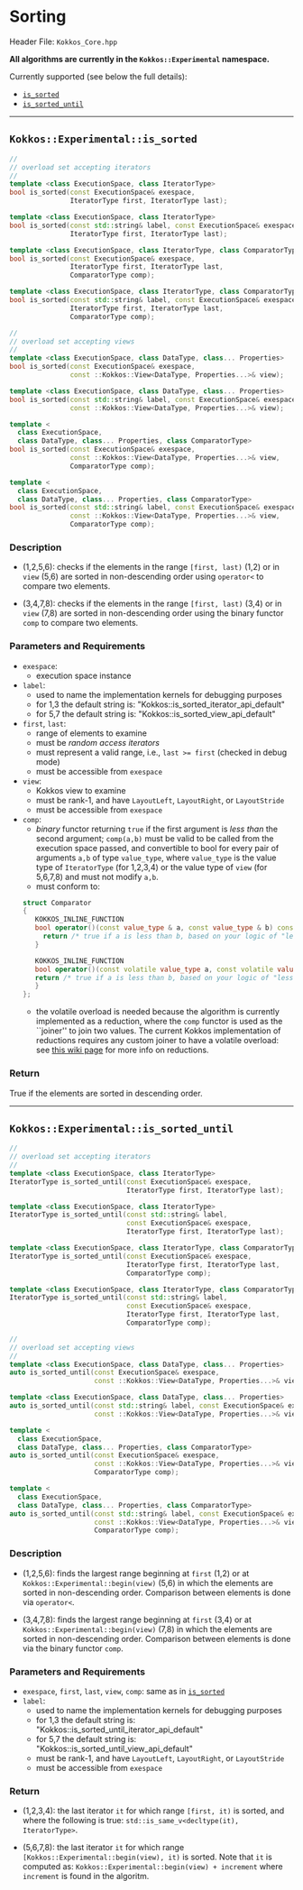 # Sorting

Header File: `Kokkos_Core.hpp`

**All algorithms are currently in the `Kokkos::Experimental` namespace.**

Currently supported (see below the full details):
 - [`is_sorted`](#kokkosexperimentalis_sorted)
 - [`is_sorted_until`](#kokkosexperimentalis_sorted_until)

------

## `Kokkos::Experimental::is_sorted`

```c++
//
// overload set accepting iterators
//
template <class ExecutionSpace, class IteratorType>
bool is_sorted(const ExecutionSpace& exespace,                              (1)
               IteratorType first, IteratorType last);

template <class ExecutionSpace, class IteratorType>
bool is_sorted(const std::string& label, const ExecutionSpace& exespace,    (2)
               IteratorType first, IteratorType last);

template <class ExecutionSpace, class IteratorType, class ComparatorType>
bool is_sorted(const ExecutionSpace& exespace,                              (3)
               IteratorType first, IteratorType last,
               ComparatorType comp);

template <class ExecutionSpace, class IteratorType, class ComparatorType>
bool is_sorted(const std::string& label, const ExecutionSpace& exespace,    (4)
               IteratorType first, IteratorType last,
			   ComparatorType comp);

//
// overload set accepting views
//
template <class ExecutionSpace, class DataType, class... Properties>
bool is_sorted(const ExecutionSpace& exespace,                              (5)
               const ::Kokkos::View<DataType, Properties...>& view);

template <class ExecutionSpace, class DataType, class... Properties>
bool is_sorted(const std::string& label, const ExecutionSpace& exespace,    (6)
               const ::Kokkos::View<DataType, Properties...>& view);

template <
  class ExecutionSpace,
  class DataType, class... Properties, class ComparatorType>
bool is_sorted(const ExecutionSpace& exespace,                              (7)
               const ::Kokkos::View<DataType, Properties...>& view,
               ComparatorType comp);

template <
  class ExecutionSpace,
  class DataType, class... Properties, class ComparatorType>
bool is_sorted(const std::string& label, const ExecutionSpace& exespace,    (8)
               const ::Kokkos::View<DataType, Properties...>& view,
               ComparatorType comp);
```

### Description

- (1,2,5,6): checks if the elements in the range `[first, last)` (1,2)
  or in `view` (5,6) are sorted in non-descending order using `operator<` to compare two elements.

- (3,4,7,8): checks if the elements in the range `[first, last)` (3,4)
  or in `view` (7,8) are sorted in non-descending order using the binary functor `comp` to compare two elements.

### Parameters and Requirements

- `exespace`:
  - execution space instance
- `label`:
  - used to name the implementation kernels for debugging purposes
  - for 1,3 the default string is: "Kokkos::is_sorted_iterator_api_default"
  - for 5,7 the default string is: "Kokkos::is_sorted_view_api_default"
- `first`, `last`:
  - range of elements to examine
  - must be *random access iterators*
  - must represent a valid range, i.e., `last >= first` (checked in debug mode)
  - must be accessible from `exespace`
- `view`:
  - Kokkos view to examine
  - must be rank-1, and have `LayoutLeft`, `LayoutRight`, or `LayoutStride`
  - must be accessible from `exespace`
- `comp`:
  - *binary* functor returning `true`
  if the first argument is *less than* the second argument;
  `comp(a,b)` must be valid to be called from the execution space passed,
  and convertible to bool for every pair of arguments `a,b` of type
  `value_type`, where `value_type` is the value type of `IteratorType` (for 1,2,3,4)
  or the value type of `view` (for 5,6,7,8) and must not modify `a,b`.
  - must conform to:
  ```c++
  struct Comparator
  {
     KOKKOS_INLINE_FUNCTION
     bool operator()(const value_type & a, const value_type & b) const {
	   return /* true if a is less than b, based on your logic of "less than" */;
     }

     KOKKOS_INLINE_FUNCTION
     bool operator()(const volatile value_type a, const volatile value_type b) const {
     return /* true if a is less than b, based on your logic of "less than" */;
     }
  };
  ```
  - the volatile overload is needed because the algorithm is
  currently implemented as a reduction, where the `comp` functor is used
  as the ``joiner'' to join two values. The current Kokkos implementation
  of reductions requires any custom joiner to have
  a volatile overload: see [this wiki page](https://github.com/kokkos/kokkos/wiki/Programming-Guide%3A-Custom-Reductions) for more info on reductions.


### Return

True if the elements are sorted in descending order.



------


## `Kokkos::Experimental::is_sorted_until`

```c++
//
// overload set accepting iterators
//
template <class ExecutionSpace, class IteratorType>
IteratorType is_sorted_until(const ExecutionSpace& exespace,                     (1)
                             IteratorType first, IteratorType last);

template <class ExecutionSpace, class IteratorType>
IteratorType is_sorted_until(const std::string& label,                           (2)
                             const ExecutionSpace& exespace,
						     IteratorType first, IteratorType last);

template <class ExecutionSpace, class IteratorType, class ComparatorType>
IteratorType is_sorted_until(const ExecutionSpace& exespace,                     (3)
                             IteratorType first, IteratorType last,
                             ComparatorType comp);

template <class ExecutionSpace, class IteratorType, class ComparatorType>
IteratorType is_sorted_until(const std::string& label,                           (4)
                             const ExecutionSpace& exespace,
                             IteratorType first, IteratorType last,
			                 ComparatorType comp);

//
// overload set accepting views
//
template <class ExecutionSpace, class DataType, class... Properties>
auto is_sorted_until(const ExecutionSpace& exespace,                             (5)
                     const ::Kokkos::View<DataType, Properties...>& view);

template <class ExecutionSpace, class DataType, class... Properties>
auto is_sorted_until(const std::string& label, const ExecutionSpace& exespace,   (6)
                     const ::Kokkos::View<DataType, Properties...>& view);

template <
  class ExecutionSpace,
  class DataType, class... Properties, class ComparatorType>
auto is_sorted_until(const ExecutionSpace& exespace,                             (7)
                     const ::Kokkos::View<DataType, Properties...>& view,
                     ComparatorType comp);

template <
  class ExecutionSpace,
  class DataType, class... Properties, class ComparatorType>
auto is_sorted_until(const std::string& label, const ExecutionSpace& exespace,   (8)
                     const ::Kokkos::View<DataType, Properties...>& view,
                     ComparatorType comp);
```

### Description

- (1,2,5,6): finds the largest range beginning at `first` (1,2) or
  at `Kokkos::Experimental::begin(view)` (5,6) in which the elements
  are sorted in non-descending order. Comparison between elements is done via `operator<`.

- (3,4,7,8): finds the largest range beginning at `first` (3,4) or
  at `Kokkos::Experimental::begin(view)` (7,8) in which the elements
  are sorted in non-descending order. Comparison between elements is done via
  the binary functor `comp`.

### Parameters and Requirements

- `exespace`, `first`, `last`, `view`, `comp`: same as in [`is_sorted`](#kokkosexperimentalis_sorted)
- `label`:
  - used to name the implementation kernels for debugging purposes
  - for 1,3 the default string is: "Kokkos::is_sorted_until_iterator_api_default"
  - for 5,7 the default string is: "Kokkos::is_sorted_until_view_api_default"
  - must be rank-1, and have `LayoutLeft`, `LayoutRight`, or `LayoutStride`
  - must be accessible from `exespace`

### Return

- (1,2,3,4): the last iterator `it` for which range `[first, it)` is sorted,
  and where the following is true: `std::is_same_v<decltype(it), IteratorType>`.

- (5,6,7,8): the last iterator `it` for which range `[Kokkos::Experimental::begin(view), it)` is sorted.
  Note that `it` is computed as: `Kokkos::Experimental::begin(view) + increment` where `increment` is
  found in the algoritm.

